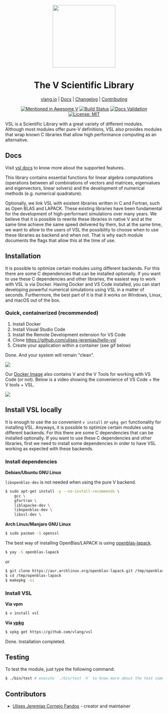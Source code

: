 <div align="center">
<p>
    <img
        style="width: 200px"
        width="200"
        src="https://raw.githubusercontent.com/vlang/vsl/master/static/vsl-logo.png?sanitize=true"
    >
</p>
<h1>The V Scientific Library</h1>

[vlang.io](https://vlang.io) |
[Docs](https://vlang.github.io/vsl) |
[Changelog](#) |
[Contributing](https://github.com/vlang/vsl/blob/master/CONTRIBUTING.md)

</div>
<div align="center">

[![Mentioned in Awesome V][awesomevbadge]][awesomevurl]
[![Build Status][workflowbadge]][workflowurl]
[![Docs Validation][validatedocsbadge]][validatedocsurl]
[![License: MIT][licensebadge]][licenseurl]

</div>

VSL is a Scientific Library with a great variety of different modules.
Although most modules offer pure-V definitions, VSL also provides modules
that wrap known C libraries that allow high performance computing
as an alternative.

## Docs

Visit [vsl docs](https://vlang.github.io/vsl) to know more about the supported features.

This library contains essential functions for linear algebra computations
(operations between all combinations of vectors and matrices, eigenvalues and eigenvectors,
linear solvers) and the development of numerical methods (e.g. numerical quadrature).

Optionally, we link VSL with existent libraries written 
in C and Fortran, such as Open BLAS and LAPACK.
These existing libraries have been fundamental for the development of high-performant
simulations over many years. We believe that it is possible to rewrite these
libraries in native V and at the same time achieve the same speed delivered by them, but at the same
time, we want to allow to the users of VSL the possibility to choose when to use these libraries
as backend and when not. That is why each module documents the flags that allow this at the
time of use.

## Installation

It is possible to optimize certain modules using different backends.
For this there are some C dependencies that can be installed optionally.
If you want to use these C dependencies and other libraries,
the easiest way to work with VSL is via Docker.
Having Docker and VS Code installed, you can start developing powerful numerical simulations
using VSL in a matter of seconds. Furthermore, the best part of it is that it works on
Windows, Linux, and macOS out of the box.

### Quick, containerized (recommended)

1. Install Docker
2. Install Visual Studio Code
3. Install the Remote Development extension for VS Code
4. Clone https://github.com/ulises-jeremias/hello-vsl
5. Create your application within a container (see gif below)

Done. And your system will remain "clean".

![](https://raw.githubusercontent.com/vlang/vsl/master/static/vscode-open-in-container.gif)

Our [Docker Image](https://hub.docker.com/repository/docker/ulisesjeremias/vsl)
also contains V and the V Tools for working with VS Code (or not).
Below is a video showing the convenience of
VS Code + the V tools + VSL.

![](https://raw.githubusercontent.com/vlang/vsl/master/static/container.gif)

## Install VSL locally

It is enough to use the so convenient `v install` _or_ `vpkg get` functionality for installing VSL.
Anyways, it is possible to optimize certain modules using different backends.
For this there are some C dependencies that can be installed optionally.
If you want to use these C dependencies and other libraries,
first we need to install some dependencies in order to 
have VSL working as expected with these backends.

### Install dependencies

**Debian/Ubuntu GNU Linux**

`libopenblas-dev` is not needed when using the pure V backend.

```sh
$ sudo apt-get install -y --no-install-recommends \
    gcc \
    gfortran \
    liblapacke-dev \
    libopenblas-dev \
    libssl-dev \
```

**Arch Linux/Manjaro GNU Linux**

```sh
$ sudo pacman -S openssl
```

The best way of installing OpenBlas/LAPACK is using
[openblas-lapack](https://aur.archlinux.org/packages/openblas-lapack/).

```sh
$ yay -S openblas-lapack
```

_or_

```sh
$ git clone https://aur.archlinux.org/openblas-lapack.git /tmp/openblas-lapack
$ cd /tmp/openblas-lapack
$ makepkg -si
```

### Install VSL

**Via vpm**

```sh
$ v install vsl
```

**Via [vpkg](https://github.com/v-pkg/vpkg)**

```sh
$ vpkg get https://github.com/vlang/vsl
```

Done. Installation completed.

## Testing

To test the module, just type the following command:

```sh
$ ./bin/test # execute `./bin/test -h` to know more about the test command
```

## Contributors

- [Ulises Jeremias Cornejo Fandos](https://github.com/ulises-jeremias) - creator and maintainer

[awesomevbadge]: https://awesome.re/mentioned-badge.svg
[workflowbadge]: https://github.com/vlang/vsl/workflows/Build%20and%20Test%20with%20deps/badge.svg
[validatedocsbadge]: https://github.com/vlang/vsl/workflows/Validate%20Docs/badge.svg
[licensebadge]: https://img.shields.io/badge/License-MIT-blue.svg
[awesomevurl]: https://github.com/vlang/awesome-v/blob/master/README.md#scientific-computing
[workflowurl]: https://github.com/vlang/vsl/commits/master
[validatedocsurl]: https://github.com/vlang/vsl/commits/master
[licenseurl]: https://github.com/vlang/vsl/blob/master/LICENSE
